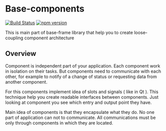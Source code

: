 # Base-components
[![Build Status](https://travis-ci.org/savelichalex/base-components.svg?branch=master)](https://travis-ci.org/savelichalex/base-components)
[![npm version](https://badge.fury.io/js/base-components.svg)](http://badge.fury.io/js/base-components)

This is main part of base-frame library that help you to create loose-coupling component architecture

## Overview

Component is independent part of your application. Each component work in isolation on their tasks.
But components need to communicate with each other, for example to notify of a change of status or
requesting data from another component.

For this components implement idea of slots and signals ( like in Qt ). This technique help you create
readable interfaces between components. Just looking at component you see which entry and output point they
have.

Main idea of components is that they encapsulate what they do. No one part of application can not to communicate.
All communications must be only through components in which they are located.